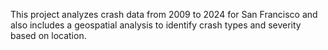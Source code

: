 This project analyzes crash data from 2009 to 2024 for San Francisco and also includes a geospatial analysis to identify crash types and severity based on location.
